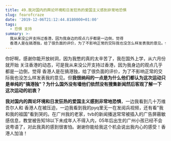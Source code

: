 ```yaml
---
title: 49.我对国内的舆论环境和日发狂热的爱国主义感到非常地恐惧
slug: fearofcraze
date: '2019-12-06T21:12:44.8180000+01:00'
tags:
  - 恐惧 支持
summary: >-
  我从来没公开支持过香港，因为我身边的观点几乎都是一边倒，觉得
  香港人是在搞港独，给了很负面的评价，为了不影响正常的交际我也没怎么样发表我的意见。但我很纳闷的一点是为什么他们都认为这次运动只是单纯的"搞港独"？为什么国外没有墙他们依然没有搜集新闻然后客观了解一下这次运动的初衷？
---
```

你好啊，感谢你能开放树洞，因为我憋的真的太辛苦了，我在国外上学，从六月份就开始关注香港的动态，可是我从来没公开支持过香港，因为我身边的观点几乎都是一边倒，觉得香港人是在搞港独，给了很负面的评价，为了不影响正常的交际我也没怎么样发表我的意见。但**我很纳闷的一点是为什么他们都认为这次运动只是单纯的"搞港独"？为什么国外没有墙他们依然没有搜集新闻然后客观了解一下这次运动的初衷？**



**我对国内的舆论环境和日发狂热的爱国主义感到非常地恐惧**，一边我看到几十万维吾尔人和香港人在被压迫，一边我看到我的pyq里无一在发阅兵视频，还有看"我和我的祖国"看到哭的。在广州我的老家，tvb的新闻播送常常被插入的广告屏蔽敏感信息，教堂被告知18以下未成年人不得入内，05年后出生的广州小孩已经不会说粤语了，对此我真的感到很害怕。谢谢你能给我这个机会说出我内心的感受！香港人加油！
